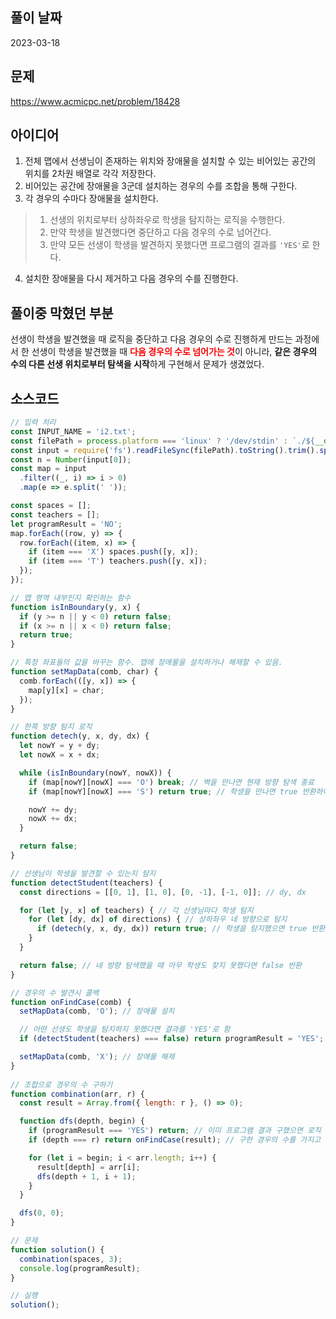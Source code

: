 ## 풀이 날짜
2023-03-18

## 문제
https://www.acmicpc.net/problem/18428

## 아이디어
1. 전체 맵에서 선생님이 존재하는 위치와 장애물을 설치할 수 있는 비어있는 공간의 위치를 2차원 배열로 각각 저장한다.  
2. 비어있는 공간에 장애물을 3군데 설치하는 경우의 수를 조합을 통해 구한다.  
3. 각 경우의 수마다 장애물을 설치한다.  
> 1. 선생의 위치로부터 상하좌우로 학생을 탐지하는 로직을 수행한다.
> 2. 만약 학생을 발견했다면 중단하고 다음 경우의 수로 넘어간다.
> 3. 만약 모든 선생이 학생을 발견하지 못했다면 프로그램의 결과를 `'YES'`로 한다.
4. 설치한 장애물을 다시 제거하고 다음 경우의 수를 진행한다.

## 풀이중 막혔던 부분
선생이 학생을 발견했을 때 로직을 중단하고 다음 경우의 수로 진행하게 만드는 과정에서 한 선생이 학생을 발견했을 때 <b style="color: red">**다음 경우의 수로 넘어가는 것**</b>이 아니라, **같은 경우의 수의 다른 선생 위치로부터 탐색을 시작**하게 구현해서 문제가 생겼었다.

## 소스코드
```js
// 입력 처리
const INPUT_NAME = 'i2.txt';
const filePath = process.platform === 'linux' ? '/dev/stdin' : `./${__dirname.split('\\').pop()}/${INPUT_NAME}`;
const input = require('fs').readFileSync(filePath).toString().trim().split('\n').map(item => item.trim());
const n = Number(input[0]);
const map = input
  .filter((_, i) => i > 0)
  .map(e => e.split(' '));

const spaces = [];
const teachers = [];
let programResult = 'NO';
map.forEach((row, y) => {
  row.forEach((item, x) => {
    if (item === 'X') spaces.push([y, x]);
    if (item === 'T') teachers.push([y, x]);
  });
});

// 맵 영역 내부인지 확인하는 함수
function isInBoundary(y, x) {
  if (y >= n || y < 0) return false;
  if (x >= n || x < 0) return false;
  return true;
}

// 특정 좌표들의 값을 바꾸는 함수. 맵에 장애물을 설치하거나 해제할 수 있음.
function setMapData(comb, char) {
  comb.forEach(([y, x]) => {
    map[y][x] = char;
  });
}

// 한쪽 방향 탐지 로직
function detech(y, x, dy, dx) {
  let nowY = y + dy;
  let nowX = x + dx;

  while (isInBoundary(nowY, nowX)) {
    if (map[nowY][nowX] === 'O') break; // 벽을 만나면 현재 방향 탐색 종료
    if (map[nowY][nowX] === 'S') return true; // 학생을 만나면 true 반환하여 함수 종료

    nowY += dy;
    nowX += dx;
  }

  return false;
}

// 선생님이 학생을 발견할 수 있는지 탐지
function detectStudent(teachers) {
  const directions = [[0, 1], [1, 0], [0, -1], [-1, 0]]; // dy, dx

  for (let [y, x] of teachers) { // 각 선생님마다 학생 탐지
    for (let [dy, dx] of directions) { // 상하좌우 네 방향으로 탐지
      if (detech(y, x, dy, dx)) return true; // 학생을 탐지했으면 true 반환하여 함수 종료
    }
  }

  return false; // 네 방향 탐색했을 때 아무 학생도 찾지 못했다면 false 반환
}

// 경우의 수 발견시 콜백
function onFindCase(comb) {
  setMapData(comb, 'O'); // 장애물 설치

  // 어떤 선생도 학생을 탐지하지 못했다면 결과를 'YES'로 함
  if (detectStudent(teachers) === false) return programResult = 'YES';

  setMapData(comb, 'X'); // 장애물 해제
}
  
// 조합으로 경우의 수 구하기
function combination(arr, r) {
  const result = Array.from({ length: r }, () => 0);

  function dfs(depth, begin) {
    if (programResult === 'YES') return; // 이미 프로그램 결과 구했으면 로직 중단
    if (depth === r) return onFindCase(result); // 구한 경우의 수를 가지고 로직 수행

    for (let i = begin; i < arr.length; i++) {
      result[depth] = arr[i];
      dfs(depth + 1, i + 1);
    }
  }

  dfs(0, 0);
}

// 문제
function solution() {
  combination(spaces, 3);
  console.log(programResult);
}

// 실행
solution();
```
